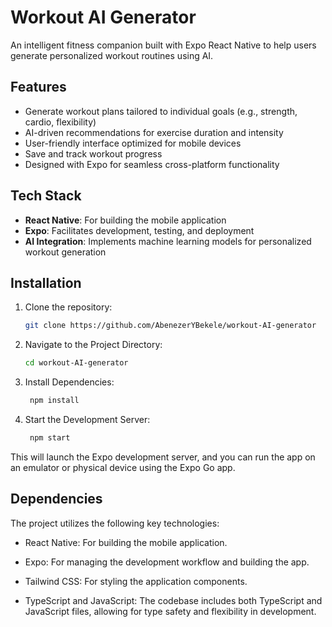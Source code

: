 # Workout AI Generator

An intelligent fitness companion built with Expo React Native to help users generate personalized workout routines using AI.

## Features

- Generate workout plans tailored to individual goals (e.g., strength, cardio, flexibility)
- AI-driven recommendations for exercise duration and intensity
- User-friendly interface optimized for mobile devices
- Save and track workout progress
- Designed with Expo for seamless cross-platform functionality

## Tech Stack

- **React Native**: For building the mobile application
- **Expo**: Facilitates development, testing, and deployment
- **AI Integration**: Implements machine learning models for personalized workout generation

## Installation

1. Clone the repository:
   ```bash
   git clone https://github.com/AbenezerYBekele/workout-AI-generator
   ```
2. Navigate to the Project Directory:
   ```bash
   cd workout-AI-generator
   ```
3. Install Dependencies:
   ```bash
    npm install
   ```
4. Start the Development Server:
    ```bash
     npm start
   ```
  This will launch the Expo development server, and you can run the app on an emulator or physical device using the Expo Go app.

## Dependencies

The project utilizes the following key technologies:

- React Native: For building the mobile application.​

- Expo: For managing the development workflow and building the app.​

- Tailwind CSS: For styling the application components.​

- TypeScript and JavaScript: The codebase includes both TypeScript and JavaScript files, allowing for type safety and flexibility in development.

